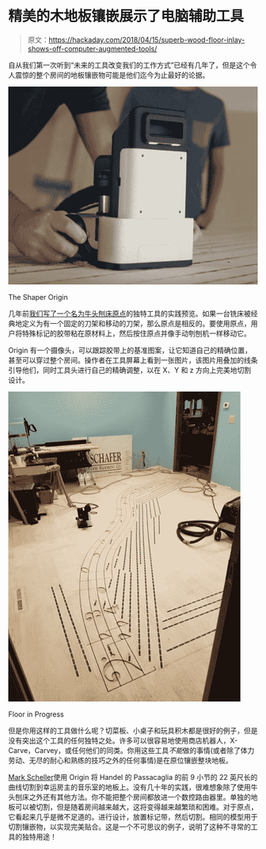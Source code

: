 # 精美的木地板镶嵌展示了电脑辅助工具

> 原文：<https://hackaday.com/2018/04/15/superb-wood-floor-inlay-shows-off-computer-augmented-tools/>

自从我们第一次听到“未来的工具改变我们的工作方式”已经有几年了，但是这个令人震惊的整个房间的地板镶嵌物可能是他们迄今为止最好的论据。

![](img/c867ebdb6c51d67be5f9da0b9844ab70.png)

The Shaper Origin

几年前[我们写了一个名为](https://hackaday.com/2016/08/25/hands-on-the-shaper-origin-a-tool-that-changes-how-we-build/)[牛头刨床原点](https://shapertools.com/)的独特工具的实践预览。如果一台铣床被经典地定义为有一个固定的刀架和移动的刀架，那么原点是相反的。要使用原点，用户将特殊标记的胶带粘在原材料上，然后按住原点并像手动刳刨机一样移动它。

Origin 有一个摄像头，可以跟踪胶带上的基准图案，让它知道自己的精确位置，甚至可以穿过整个房间。操作者在工具屏幕上看到一张图片，该图片用叠加的线条引导他们，同时工具头进行自己的精确调整，以在 X、Y 和 z 方向上完美地切割设计。

![](img/7a27eb9f3968cb0ab5fd980b4e1da99c.png)

Floor in Progress

但是你用这样的工具做什么呢？切菜板、小桌子和玩具积木都是很好的例子，但是没有突出这个工具的任何独特之处。许多可以很容易地使用商店机器人，X-Carve，Carvey，或任何他们的同类。你用这些工具*不能*做的事情(或者除了体力劳动、无尽的耐心和熟练的技巧之外的任何事情)是在原位镶嵌整块地板。

[Mark Scheller](八次获得年度[木地板奖](https://hardwoodfloorsmag.com/2018/04/13/nwfa-announces-2018-wood-floor-year-winners/))使用 Origin 将 Handel 的 Passacaglia 的前 9 小节的 22 英尺长的曲线切割到幸运房主的音乐室的地板上。没有几十年的实践，很难想象除了使用牛头刨床之外还有其他方法。你不能把整个房间都放进一个数控路由器里。单独的地板可以被切割，但是随着房间越来越大，这将变得越来越繁琐和困难。对于原点，它看起来几乎是微不足道的。进行设计，放置标记带，然后切割。相同的模型用于切割镶嵌物，以实现完美贴合。这是一个不可思议的例子，说明了这种不寻常的工具的独特用途！